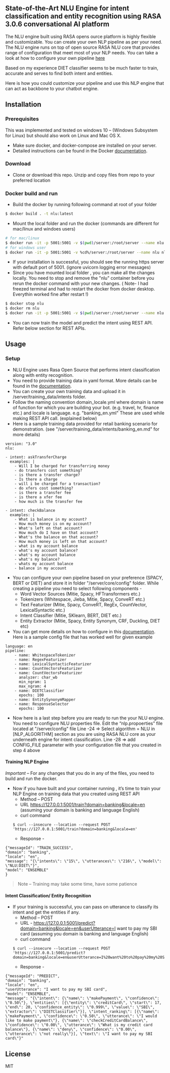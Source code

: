## State-of-the-Art NLU Engine for intent classification and entity recognition using RASA 3.0.6  conversational AI platform

The NLU engine built using RASA opens ource platform is highly flexible and customizable.  You can create your own NLP pipeline as per your need. The NLU engine runs on top of open source RASA NLU core that provides range of configuration that meet most of your NLP needs. You can take a look at how to configure your own pipeline [here][url1]

Based on my experience DIET classifier seems to be much faster to train, accurate and serves to find both intent and entities.

Here is how you could customize your pipeline and use this NLP engine that can act as backbone to your chatbot engine.

## Installation
### Prerequisites
This was implemented and tested on windows 10 – (Windows Subsystem for Linux) but should also work on Linux and Mac OS X.
- Make sure docker, and docker-compose are installed on your server. 
- Detailed instructions can be found in the Docker [documentation][url2].
### Download
- Clone or download this repo. Unzip and copy files from repo to your preferred location
### Docker build and run
- Build the docker by running following command at root of your folder
```sh
$ docker build . -t nlu:latest
```
- Mount the local folder and run the docker (commands are different for mac/linux and windoes users)
```sh
# for mac/linux
$ docker run -it -p 5001:5001 -v $(pwd)/server:/root/server --name nlu nlu:latest python app.py
# for windows user
$ docker run -it -p 5001:5001 -v %cd%/server:/root/server --name nlu nlu:latest python app.py
```
- If your installation is successful, you should see the running https server with default port of 5001. (ignore uvicorn logging error messages)
- Since you have mounted local folder , you can make all the changes locally. You need to stop and remove the "nlu" container before you rerun the docker command with your new changes. ( Note- I had freezed terminal and had to restart the docker from docker desktop. Everythin worked fine after restart !)
```sh
$ docker stop nlu
$ docker rm nlu
$ docker run -it -p 5001:5001 -v $(pwd)/server:/root/server --name nlu nlu:latest python app.py
```
- You can now train the model and predict the intent using REST API. Refer below section for REST APIs.

## Usage
### Setup
- NLU Engine uses Rasa Open Source that performs intent classification along with entity recognition.
- You need to provide training data in yaml format. More details can be found in the [documentation][url3]. 
- You can create your own training data and upload it in /server/training_data/intents folder.
- Follow the naming convention domain_locale.yml where domain is name of function for which you are building your bot. (e.g. travel, hr, finance etc.) and locale is language. e.g. "banking_en.yml" These are used while making REST API call. (explained below)
- Here is a sample training data provided for retail banking scenario for demonstration. (see "/server/training_data/intents/banking_en.md" for more details)
```
version: "3.0"
nlu:

- intent: askTransferCharge
  examples: |
    - Will I be charged for transferring money
    - do transfers cost something?
    - is there a transfer charge?
    - Is there a charge
    - will i be charged for a transaction?
    - do xfers cost something?
    - is there a transfer fee
    - is there a xfer fee
    - how much is the transfer fee

- intent: checkBalance
  examples: |
    - What is balance in my account?
    - How much money is on my account?
    - What's left on that account?
    - How much do I have on that account?
    - What's the balance on that account?
    - How much money is left on that account?
    - what is my account balance
    - what's my account balance?
    - what's my account balance
    - what's my balance?
    - whats my account balance
    - balance in my account
```
- You can configure your own pipeline based on your preference (SPACY, BERT or DIET) and store it in folder "/server/core/config" folder. While creating a pipeline you need to select following components -
    *	Word Vector Sources (Mitie, Spacy, HFTransformers etc.)
    *	Tokenizers (Whitespace, Jieba, Mitie, Spacy, ConveRT etc.)
    *	Text Featurizer (Mitie, Spacy, ConveRT, RegEx, CountVector, LexicalSyntactic etc.)
    *	Intent Classifier (Mitie, SKlearn, BERT, DIET etc.)
    *	Entity Extractor (Mitie, Spacy, Entity Synonym, CRF, Duckling, DIET etc) 
- You can get more details on how to configure in this [documentation][url4]. 
Here is a sample config file that has worked well for given example
```
language: en
pipeline:
    - name: WhitespaceTokenizer
    - name: RegexFeaturizer
    - name: LexicalSyntacticFeaturizer
    - name: CountVectorsFeaturizer
    - name: CountVectorsFeaturizer
      analyzer: char_wb
      min_ngram: 1
      max_ngram: 4
    - name: DIETClassifier
      epochs: 100
    - name: EntitySynonymMapper
    - name: ResponseSelector
      epochs: 100
```
- Now here is a last step before you are ready to run the your NLU engine. You need to configure NLU properties file. Edit the “nlp.propoerties” file located at "/server/config" file
Line -24 => Select algorithm = NLU in  [NLP_ALGORITHM] section as you are using RASA NLU core as your underneath engine for intent classification.
Line -28 => add CONFIG_FILE parameter with your configuration file that you created in step 4 above

#### Training NLP Engine
*Important* – For any changes that you do in any of the files, you need to build and run the docker.
- Now if you have built and your container running , it’s time to train your NLP Engine on training data that you created using REST API
    * Method – POST
    * URL https://127.0.0.1:5001/train?domain=banking&locale=en   (assuming your domain is banking and language English)
    * curl command
    ```
    $ curl --insecure --location --request POST 'https://127.0.0.1:5001/train?domain=banking&locale=en'
    ```
    * Response - 
```    
{"messageId": "TRAIN_SUCCESS",
"domain": "banking",
"locale": "en",
"message": "{\"intents\": \"15\", \"utterances\": \"216\", \"model\": \"NLU:DIET\"}",
"model": "ENSEMBLE"
}
```
>Note – Training may take some time, have some patience

#### Intent Classification/ Entity Recognition
- If your training is successful, you can pass on utterance to classify its intent and get the entities if any.
    * Method – POST
    * URL - https://127.0.0.1:5001/predict?domain=banking&locale=en&userUtterance=I want to pay my SBI card    (assuming you domain is banking and language English)
    * curl command
    ```
    $ curl --insecure --location --request POST 'https://127.0.0.1:5001/predict?domain=banking&locale=en&userUtterance=I%20want%20to%20pay%20my%20SBI%20card'
    ```
    * Response - 
```
{"messageId": "PREDICT",
"domain": "banking",
"locale": "en",
"userUtterance": "I want to pay my SBI card",
"model": "ENSEMBLE",
"message": "{\"intent\": {\"name\": \"makePayment\", \"confidence\": \"0.50\"}, \"entities\": [{\"entity\": \"creditCard\", \"start\": 17, \"end\": 20, \"confidence_entity\": \"0.999\", \"value\": \"SBI\", \"extractor\": \"DIETClassifier\"}], \"intent_ranking\": [{\"name\": \"makePayment\", \"confidence\": \"0.50\", \"utterance\": \"I would like to make payment\"}, {\"name\": \"checkCreditCardBalance\", \"confidence\": \"0.00\", \"utterance\": \"What is my credit card balance\"}, {\"name\": \"deny\", \"confidence\": \"0.00\", \"utterance\": \"not really\"}], \"text\": \"I want to pay my SBI card\"}"
```


License
----

MIT

   [url1]: <https://rasa.com/docs/rasa/tuning-your-model/>
   [url2]: <https://docs.docker.com/install/>
   [url3]: <https://rasa.com/docs/rasa/training-data-format>
   [url4]: <https://rasa.com/docs/rasa/components>
